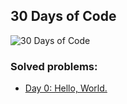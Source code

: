 ## 30 Days of Code

![30 Days of Code](https://raw.githubusercontent.com/charlesartbr/hackerrank-python/master/badges/30-days-of-code.png?s=1)

### Solved problems:

* [Day 0: Hello, World.](day-0-hello-world)